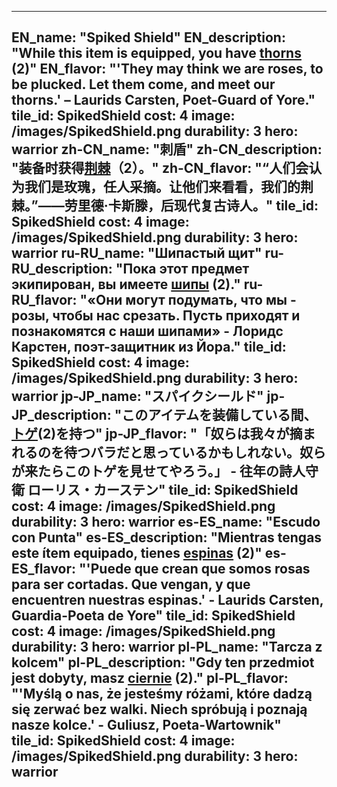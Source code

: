 ---

EN_name: "Spiked Shield"
EN_description: "While this item is equipped, you have <u>thorns</u> (2)"
EN_flavor: "'They may think we are roses, to be plucked. Let them come, and meet our thorns.' – Laurids Carsten, Poet-Guard of Yore."
tile_id: SpikedShield
cost: 4
image: /images/SpikedShield.png
durability: 3
hero: warrior
zh-CN_name: "刺盾"
zh-CN_description: "装备时获得<u>荆棘</u>（2）。"
zh-CN_flavor: "“人们会认为我们是玫瑰，任人采摘。让他们来看看，我们的荆棘。”——劳里德·卡斯滕，后现代复古诗人。"
tile_id: SpikedShield
cost: 4
image: /images/SpikedShield.png
durability: 3
hero: warrior
ru-RU_name: "Шипастый щит"
ru-RU_description: "Пока этот предмет экипирован, вы имеете <u>шипы</u> (2)."
ru-RU_flavor: "«Они могут подумать, что мы - розы, чтобы нас срезать. Пусть приходят и познакомятся с наши шипами» - Лоридс Карстен, поэт-защитник из Йора."
tile_id: SpikedShield
cost: 4
image: /images/SpikedShield.png
durability: 3
hero: warrior
jp-JP_name: "スパイクシールド"
jp-JP_description: "このアイテムを装備している間、<u>トゲ</u>(2)を持つ"
jp-JP_flavor: "「奴らは我々が摘まれるのを待つバラだと思っているかもしれない。奴らが来たらこのトゲを見せてやろう。」 - 往年の詩人守衛 ローリス・カーステン"
tile_id: SpikedShield
cost: 4
image: /images/SpikedShield.png
durability: 3
hero: warrior
es-ES_name: "Escudo con Punta"
es-ES_description: "Mientras tengas este ítem equipado, tienes <u>espinas</u> (2)"
es-ES_flavor: "'Puede que crean que somos rosas para ser cortadas. Que vengan, y que encuentren nuestras espinas.' - Laurids Carsten, Guardia-Poeta de Yore"
tile_id: SpikedShield
cost: 4
image: /images/SpikedShield.png
durability: 3
hero: warrior
pl-PL_name: "Tarcza z kolcem"
pl-PL_description: "Gdy ten przedmiot jest dobyty, masz <u>ciernie</u> (2)."
pl-PL_flavor: "'Myślą o nas, że jesteśmy różami, które dadzą się zerwać bez walki. Niech spróbują i poznają nasze kolce.' - Guliusz, Poeta-Wartownik"
tile_id: SpikedShield
cost: 4
image: /images/SpikedShield.png
durability: 3
hero: warrior
---